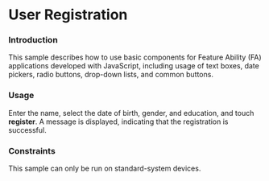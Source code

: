 # User Registration

### Introduction

This sample describes how to use basic components for Feature Ability (FA) applications developed with JavaScript, including usage of text boxes, date pickers, radio buttons, drop-down lists, and common buttons.

### Usage

Enter the name, select the date of birth, gender, and education, and touch **register**. A message is displayed, indicating that the registration is successful.

### Constraints

This sample can only be run on standard-system devices.
